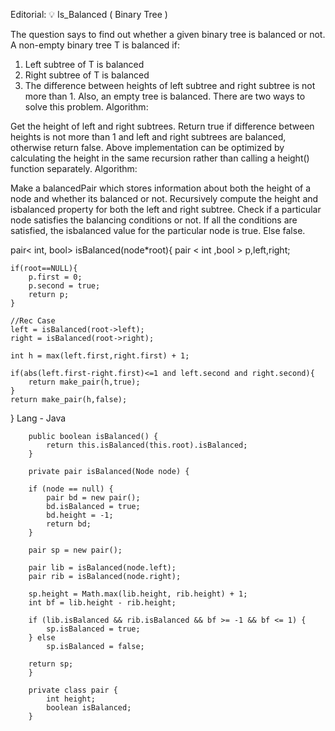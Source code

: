 Editorial: 💡 Is_Balanced ( Binary Tree )

The question says to find out whether a given binary tree is balanced or not. A non-empty binary tree T is balanced if:
1) Left subtree of T is balanced
2) Right subtree of T is balanced
3) The difference between heights of left subtree and right subtree is not more than 1.
Also, an empty tree is balanced.
There are two ways to solve this problem.
Algorithm:

Get the height of left and right subtrees.
Return true if difference between heights is not more than 1 and left and right subtrees are balanced, otherwise return false.
Above implementation can be optimized by calculating the height in the same recursion rather than calling a height() function separately.
Algorithm:

Make a balancedPair which stores information about both the height of a node and whether its balanced or not.
Recursively compute the height and isbalanced property for both the left and right subtree.
Check if a particular node satisfies the balancing conditions or not.
If all the conditions are satisfied, the isbalanced value for the particular node is true. Else false.

 
pair< int, bool> isBalanced(node*root){
    pair < int ,bool > p,left,right;

    if(root==NULL){
        p.first = 0;
        p.second = true;
        return p;
    }

    //Rec Case
    left = isBalanced(root->left);
    right = isBalanced(root->right);

    int h = max(left.first,right.first) + 1;

    if(abs(left.first-right.first)<=1 and left.second and right.second){
        return make_pair(h,true);
    }
    return make_pair(h,false);

}
Lang - Java


        public boolean isBalanced() {
            return this.isBalanced(this.root).isBalanced;
        }

        private pair isBalanced(Node node) {

        if (node == null) {
            pair bd = new pair();
            bd.isBalanced = true;
            bd.height = -1;
            return bd;
        }

        pair sp = new pair();

        pair lib = isBalanced(node.left);
        pair rib = isBalanced(node.right);

        sp.height = Math.max(lib.height, rib.height) + 1;
        int bf = lib.height - rib.height;

        if (lib.isBalanced && rib.isBalanced && bf >= -1 && bf <= 1) {
            sp.isBalanced = true;
        } else
            sp.isBalanced = false;

        return sp;
        }

        private class pair {
            int height;
            boolean isBalanced;
        }